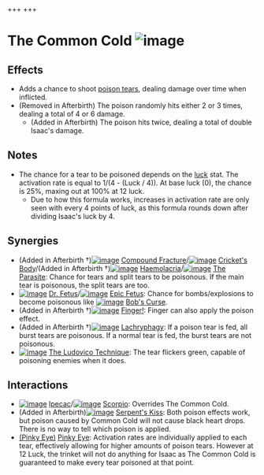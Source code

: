 +++
+++

 # The Common Cold ![image](/image/The_Common_Cold.png) 

Effects
---------


* Adds a chance to shoot [poison tears](/wiki/Poison "Poison"), dealing damage over time when inflicted.
* (Removed in Afterbirth) The poison randomly hits either 2 or 3 times, dealing a total of 4 or 6 damage.
	+ (Added in Afterbirth) The poison hits twice, dealing a total of double Isaac's damage.


Notes
-------


* The chance for a tear to be poisoned depends on the [luck](/wiki/Luck "Luck") stat. The activation rate is equal to 1/(4 - (Luck / 4)). At base luck (0), the chance is 25%, maxing out at 100% at 12 luck.
	+ Due to how this formula works, increases in activation rate are only seen with every 4 points of luck, as this formula rounds down after dividing Isaac's luck by 4.


Synergies
-----------


* (Added in Afterbirth †)[![image](/image/Compound_Fracture.png)](/wiki/Compound_Fracture "Compound Fracture") [Compound Fracture](/wiki/Compound_Fracture "Compound Fracture")/[![image](/image/Cricket%27s_Body.png)](/wiki/Cricket%27s_Body "Cricket's Body") [Cricket's Body](/wiki/Cricket%27s_Body "Cricket's Body")/(Added in Afterbirth †)[![image](/image/Haemolacria.png)](/wiki/Haemolacria "Haemolacria") [Haemolacria](/wiki/Haemolacria "Haemolacria")/[![image](/image/The_Parasite.png)](/wiki/The_Parasite "The Parasite") [The Parasite](/wiki/The_Parasite "The Parasite"): Chance for tears and split tears to be poisonous. If the main tear is poisonous, the split tears are too.
* [![image](/image/Dr._Fetus.png)](/wiki/Dr._Fetus "Dr. Fetus") [Dr. Fetus](/wiki/Dr._Fetus "Dr. Fetus")/[![image](/image/Epic_Fetus.png)](/wiki/Epic_Fetus "Epic Fetus") [Epic Fetus](/wiki/Epic_Fetus "Epic Fetus"): Chance for bombs/explosions to become poisonous like [![image](/image/Bob%27s_Curse.png)](/wiki/Bob%27s_Curse "Bob's Curse") [Bob's Curse](/wiki/Bob%27s_Curse "Bob's Curse").
* (Added in Afterbirth †)[![image](/image/Finger!.png)](/wiki/Finger! "Finger!") [Finger!](/wiki/Finger! "Finger!"): Finger can also apply the poison effect.
* (Added in Afterbirth †)[![image](/image/Lachryphagy.png)](/wiki/Lachryphagy "Lachryphagy") [Lachryphagy](/wiki/Lachryphagy "Lachryphagy"): If a poison tear is fed, all burst tears are poisonous. If a normal tear is fed, the burst tears are not poisonous.
* [![image](/image/The_Ludovico_Technique.png)](/wiki/The_Ludovico_Technique "The Ludovico Technique") [The Ludovico Technique](/wiki/The_Ludovico_Technique "The Ludovico Technique"): The tear flickers green, capable of poisoning enemies when it does.


Interactions
--------------


* [![image](/image/Ipecac.png)](/wiki/Ipecac "Ipecac") [Ipecac](/wiki/Ipecac "Ipecac")/[![image](/image/Scorpio.png)](/wiki/Scorpio "Scorpio") [Scorpio](/wiki/Scorpio "Scorpio"): Overrides The Common Cold.
* (Added in Afterbirth)[![image](/image/Serpent%27s_Kiss.png)](/wiki/Serpent%27s_Kiss "Serpent's Kiss") [Serpent's Kiss](/wiki/Serpent%27s_Kiss "Serpent's Kiss"): Both poison effects work, but poison caused by Common Cold will not cause black heart drops. There is no way to tell which poison is applied.
* [(Pinky Eye)](/wiki/Pinky_Eye "Pinky Eye") [Pinky Eye](/wiki/Pinky_Eye "Pinky Eye"): Activation rates are individually applied to each tear, effectively allowing for higher amounts of poison tears. However at 12 Luck, the trinket will not do anything for Isaac as The Common Cold is guaranteed to make every tear poisoned at that point.



